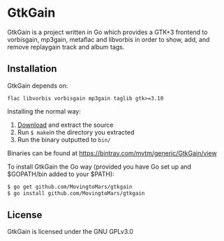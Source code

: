 GtkGain
=======

GtkGain is a project written in Go which provides a GTK+3 frontend to vorbisgain, mp3gain, metaflac and libvorbis in order to show, add, and remove replaygain track and album tags.

## Installation

GtkGain depends on:
```
flac libvorbis vorbisgain mp3gain taglib gtk>=3.10
```

Installing the normal way:
1. [Download](https://github.com/MovingtoMars/gtkgain/archive/master.zip) and extract the source
2. Run `$ make`in the directory you extracted
3. Run the binary outputted to `bin/`

Binaries can be found at https://bintray.com/mvtm/generic/GtkGain/view

To install GtkGain the Go way (provided you have Go set up and $GOPATH/bin added to your $PATH):
```bash
$ go get github.com/MovingtoMars/gtkgain
$ go install github.com/MovingtoMars/gtkgain
```

## License

GtkGain is licensed under the GNU GPLv3.0
